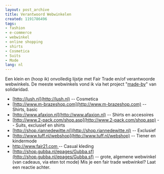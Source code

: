 ```yaml
---
layout: post_archive
title: Verantwoord Webwinkelen
created: 1191786496
tags:
- fashion
- e-commerce
- webwinkel
- online shopping
- shirts
- Cosmetica
- Suits
- Mode
lang: nl
---
```

Een klein en (hoop ik) onvolledig lijstje met Fair Trade en/of verantwoorde webwinkels. De meeste webwinkels vond ik via het project "[made-by](http://www.made-by.nl/)" van solidaridad.

* [http://lush.nl](http://lush.nl) -- Cosmetica
* [http://www.m-brazeshop.com](http://www.m-brazeshop.com) -- Shirts, basic
* [http://www.afaxion.nl](http://www.afaxion.nl) -- Shirts en accesoires
* [http://www.2-pack.com/shop.asp](http://www.2-pack.com/shop.asp) -- Suits, exclusief en shirts 
* [http://shop.riannedewitte.nl](http://shop.riannedewitte.nl) -- Exclusief
* [http://www.tuff.nl/webshop](http://www.tuff.nl/webshop) -- Tiener en kindermode
* [http://www.fair21.com ](http://www.fair21.com/) -- Casual kleding
* [http://shop.gubba.nl/epages/Gubba.sf](http://shop.gubba.nl/epages/Gubba.sf) -- grote, algemene webwinkel (van cadeaus, via eten tot mode)
Mis je een fair trade webwinkel? Laat een reactie achter.
